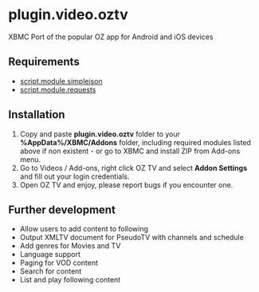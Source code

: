 plugin.video.oztv
=================

XBMC Port of the popular OZ app for Android and iOS devices


Requirements
------------
* [script.module.simplejson](http://mirrors.xbmc.org/addons/frodo/script.module.simplejson/script.module.simplejson-3.3.0.zip)
* [script.module.requests](http://mirrors.xbmc.org/addons/frodo/script.module.requests/script.module.requests-2.3.0.zip)


Installation
------------

1. Copy and paste **plugin.video.oztv** folder to your **%AppData%/XBMC/Addons** folder, including required modules listed above if non existent - or go to XBMC and install ZIP from Add-ons menu.
2. Go to Videos / Add-ons, right click OZ TV and select **Addon Settings** and fill out your login credentials.
3. Open OZ TV and enjoy, please report bugs if you encounter one.


Further development
-------------------

* Allow users to add content to following
* Output XMLTV document for PseudoTV with channels and schedule
* Add genres for Movies and TV
* Language support
* Paging for VOD content
* Search for content
* List and play following content
